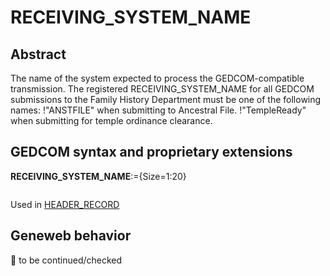 ﻿# RECEIVING_SYSTEM_NAME
## Abstract
The name of the system expected to process the GEDCOM-compatible transmission. The registered
RECEIVING_SYSTEM_NAME for all GEDCOM submissions to the Family History Department
must be one of the following names:
!"ANSTFILE" when submitting to Ancestral File.
!"TempleReady" when submitting for temple ordinance clearance.


## GEDCOM syntax and proprietary extensions

**RECEIVING_SYSTEM_NAME**:={Size=1:20}
<pre>
</pre>
Used in <a href=Ged.HEADER_RECORD.md>HEADER_RECORD</a><br />


## Geneweb behavior



🚧 to be continued/checked


